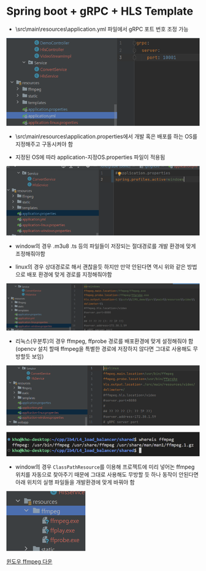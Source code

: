 # Spring boot + gRPC + HLS Template

- \src\main\resources\application.yml 파일에서 gRPC 포트 번호 조정 가능

![alt text](./readme/image.png)


- \src\main\resources\application.properties에서 개발 혹은 배포를 하는 OS를 지정해주고 구동시켜야 함

- 지정된 OS에 따라 application-지정OS.properties 파일이 적용됨

![alt text](./readme/image-1.png)

- window의 경우 .m3u8 .ts 등의 파일들이 저장되는 절대경로를 개발 환경에 맞게 조정해줘야함

- linux의 경우 상대경로로 해서 괜찮을듯 하지만 만약 안된다면 역시 위와 같은 방법으로 배포 환경에 맞게 경로를 지정해줘야함

![alt text](./readme/image-2.png)

- 리눅스(우분투)의 경우 ffmpeg, ffprobe 경로를 배포환경에 맞게 설정해줘야 함(opencv 설치 할때 ffmpeg을 특별한 경로에 저장하지 않다면 그대로 사용해도 무방할듯 보임)

![alt text](./readme/image-3.png)

![alt text](./readme/image-4.png)

- window의 경우 `ClassPathResource`를 이용해 프로젝트에 미리 넣어논 ffmpeg 위치를 자동으로 찾아주기 때문에 그대로 사용해도 무방할 듯 하나 동작이 안된다면 아래 위치의 실행 파일들을 개발환경에 맞게 바꿔야 함

![alt text](./readme/image-5.png)

[윈도우 ffmpeg 다운](https://ffmpeg.org/download.html#build-windows)